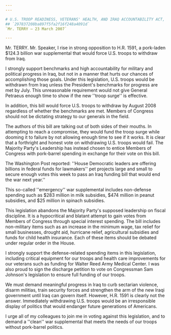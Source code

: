 ```yaml
---
---

# U.S. TROOP READINESS, VETERANS' HEALTH, AND IRAQ ACCOUNTABILITY ACT,
## `297837208ba897f5fa2f16f248a4091d`
`Mr. TERRY — 23 March 2007`

---
```



Mr. TERRY. Mr. Speaker, I rise in strong opposition to H.R. 1591, a 
pork-laden $124.3 billion war supplemental that would force U.S. troops 
to withdraw from Iraq.

I strongly support benchmarks and high accountability for military 
and political progress in Iraq, but not in a manner that hurts our 
chances of accomplishing those goals. Under this legislation, U.S. 
troops would be withdrawn from Iraq unless the President's benchmarks 
for progress are met by July. This unreasonable requirement would not 
give General Petraeus enough time to show if the new ''troop surge'' is 
effective.

In addition, this bill would force U.S. troops to withdraw by August 
2008 regardless of whether the benchmarks are met. Members of Congress 
should not be dictating strategy to our generals in the field.

The authors of this bill are talking out of both sides of their 
mouths. In attempting to reach a compromise, they would fund the troop 
surge while dooming it to failure by not allowing enough time to see if 
it works. It is clear that a forthright and honest vote on withdrawing 
U.S. troops would fail. The Majority Party's Leadership has instead 
chosen to entice Members of Congress with pork-barrel spending in 
exchange for their vote on this bill.

The Washington Post reported: ''House Democratic leaders are offering 
billions in federal funds for lawmakers'' pet projects large and small 
to secure enough votes this week to pass an Iraq funding bill that 
would end the war next year.''

This so-called ''emergency'' war supplemental includes non-defense 
spending such as $283 million in milk subsidies, $474 million in peanut 
subsidies, and $25 million in spinach subsidies.

This legislation abandons the Majority Party's supposed leadership on 
fiscal discipline. It is a hypocritical and blatant attempt to gain 
votes from Members of Congress through special interest spending. The 
bill includes non-military items such as an increase in the minimum 
wage, tax relief for small businesses, drought aid, hurricane relief, 
agricultural subsidies and funds for child health insurance. Each of 
these items should be debated under regular order in the House.

I strongly support the defense-related spending items in this 
legislation, including critical equipment for our troops and health 
care improvements for our veterans such as funding for Walter Reed Army 
Medical Center. I was also proud to sign the discharge petition to vote 
on Congressman Sam Johnson's legislation to ensure full funding of our 
troops.

We must demand meaningful progress in Iraq to curb sectarian 
violence, disarm militias, train security forces and strengthen the arm 
of the new Iraqi government until Iraq can govern itself. However, H.R. 
1591 is clearly not the answer. Immediately withdrawing U.S. troops 
would be an irresponsible display of politics that would endanger 
future generations of Americans.

I urge all of my colleagues to join me in voting against this 
legislation, and to demand a ''clean'' war supplemental that meets the 
needs of our troops without pork-barrel politics.
